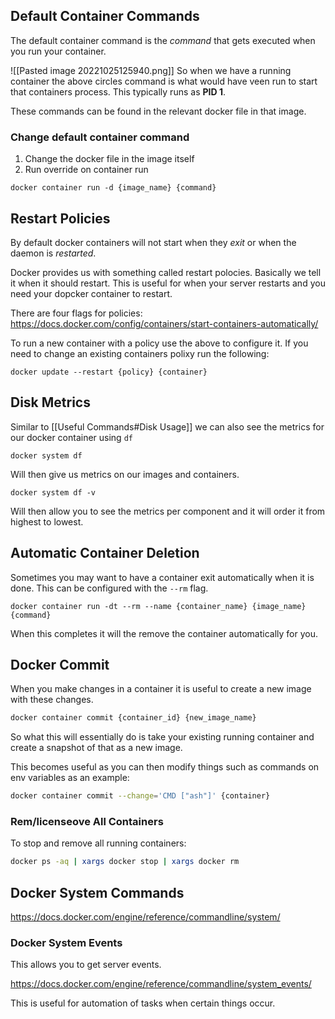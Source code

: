 ## Default Container Commands

The default container command is the *command* that gets executed when you run your container.

![[Pasted image 20221025125940.png]]
So when we have a running container the above circles command is what would have veen run to start that containers process. This typically runs as **PID 1**.

These commands can be found in the relevant docker file in that image.

### Change default container command

1)  Change the docker file in the image itself
2)  Run override on container run
   
```
docker container run -d {image_name} {command}
```

## Restart Policies

By default docker containers will not start when they *exit* or when the daemon is *restarted*.

Docker provides us with something called restart polocies. Basically we tell it when it should restart.
This is useful for when your server restarts and you need your dopcker container to restart.

There are four flags for policies:
https://docs.docker.com/config/containers/start-containers-automatically/

To run a new container with a policy use the above to configure it. If you need to change an existing containers polixy run the following:

```
docker update --restart {policy} {container}
```

## Disk Metrics

Similar to [[Useful Commands#Disk Usage]] we can also see the metrics for our docker container using `df`

```
docker system df
```

Will then give us metrics on our images and containers.

```
docker system df -v
```

Will then allow you to see the metrics per component and it will order it from highest to lowest.

## Automatic Container Deletion

Sometimes you may want to have a container exit automatically when it is done. This can be configured with the `--rm` flag.

```
docker container run -dt --rm --name {container_name} {image_name} {command}
```

When this completes it will the remove the container automatically for you.

## Docker Commit

When you make changes in a container it is useful to create a new image with these changes. 

```sh
docker container commit {container_id} {new_image_name}
```

So what this will essentially do is take your existing running container and create a snapshot of that as a new image.

This becomes useful as you can then modify things such as commands on env variables as an example:

```sh
docker container commit --change='CMD ["ash"]' {container}
```

### Rem/licenseove All Containers

To stop and remove all running containers:

```sh
docker ps -aq | xargs docker stop | xargs docker rm
```

## Docker System Commands

https://docs.docker.com/engine/reference/commandline/system/

### Docker System Events

This allows you to get server events.

https://docs.docker.com/engine/reference/commandline/system_events/

This is useful for automation of tasks when certain things occur.